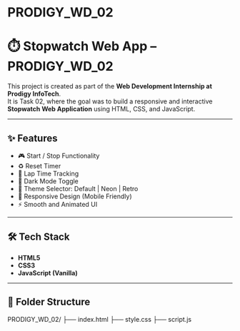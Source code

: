 # PRODIGY_WD_02
# ⏱️ Stopwatch Web App – PRODIGY_WD_02

This project is created as part of the **Web Development Internship at Prodigy InfoTech**.  
It is Task 02, where the goal was to build a responsive and interactive **Stopwatch Web Application** using HTML, CSS, and JavaScript.

---

## ✨ Features

- 🎮 Start / Stop Functionality  
- ♻️ Reset Timer  
- 📍 Lap Time Tracking  
- 🌙 Dark Mode Toggle  
- 🎨 Theme Selector: Default | Neon | Retro  
- 📱 Responsive Design (Mobile Friendly)  
- ⚡ Smooth and Animated UI

---

## 🛠 Tech Stack

- **HTML5**
- **CSS3**
- **JavaScript (Vanilla)**

---

## 📁 Folder Structure
PRODIGY_WD_02/
├── index.html
├── style.css
├── script.js
